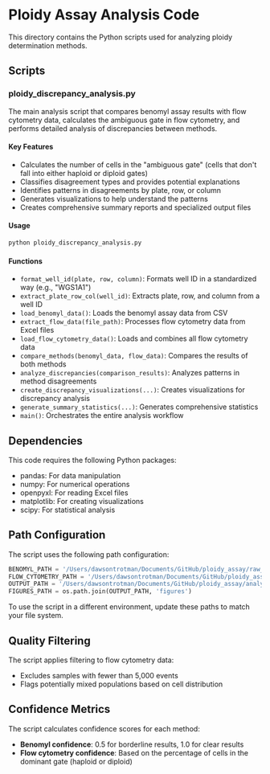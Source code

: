 # Ploidy Assay Analysis Code

This directory contains the Python scripts used for analyzing ploidy determination methods.

## Scripts

### ploidy_discrepancy_analysis.py

The main analysis script that compares benomyl assay results with flow cytometry data, calculates the ambiguous gate in flow cytometry, and performs detailed analysis of discrepancies between methods.

#### Key Features

- Calculates the number of cells in the "ambiguous gate" (cells that don't fall into either haploid or diploid gates)
- Classifies disagreement types and provides potential explanations
- Identifies patterns in disagreements by plate, row, or column
- Generates visualizations to help understand the patterns
- Creates comprehensive summary reports and specialized output files

#### Usage

```bash
python ploidy_discrepancy_analysis.py
```

#### Functions

- `format_well_id(plate, row, column)`: Formats well ID in a standardized way (e.g., "WGS1A1")
- `extract_plate_row_col(well_id)`: Extracts plate, row, and column from a well ID
- `load_benomyl_data()`: Loads the benomyl assay data from CSV
- `extract_flow_data(file_path)`: Processes flow cytometry data from Excel files
- `load_flow_cytometry_data()`: Loads and combines all flow cytometry data
- `compare_methods(benomyl_data, flow_data)`: Compares the results of both methods
- `analyze_discrepancies(comparison_results)`: Analyzes patterns in method disagreements
- `create_discrepancy_visualizations(...)`: Creates visualizations for discrepancy analysis
- `generate_summary_statistics(...)`: Generates comprehensive statistics
- `main()`: Orchestrates the entire analysis workflow

## Dependencies

This code requires the following Python packages:

- pandas: For data manipulation
- numpy: For numerical operations
- openpyxl: For reading Excel files
- matplotlib: For creating visualizations
- scipy: For statistical analysis

## Path Configuration

The script uses the following path configuration:

```python
BENOMYL_PATH = '/Users/dawsontrotman/Documents/GitHub/ploidy_assay/raw_data/benamil_assay'
FLOW_CYTOMETRY_PATH = '/Users/dawsontrotman/Documents/GitHub/ploidy_assay/raw_data/flow_cytometry'
OUTPUT_PATH = '/Users/dawsontrotman/Documents/GitHub/ploidy_assay/analysis_output'
FIGURES_PATH = os.path.join(OUTPUT_PATH, 'figures')
```

To use the script in a different environment, update these paths to match your file system.

## Quality Filtering

The script applies filtering to flow cytometry data:
- Excludes samples with fewer than 5,000 events
- Flags potentially mixed populations based on cell distribution

## Confidence Metrics

The script calculates confidence scores for each method:
- **Benomyl confidence**: 0.5 for borderline results, 1.0 for clear results
- **Flow cytometry confidence**: Based on the percentage of cells in the dominant gate (haploid or diploid)
